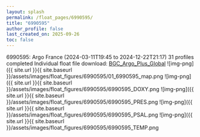```yaml
---
layout: splash
permalink: /float_pages/6990595/
title: "6990595"
author_profile: false
last_created_on: 2025-09-26
toc: false
---
```

 
6990595: Argo France (2024-03-11T19:45 to 2024-12-22T21:17)
31 profiles completed
Individual float file download: [BGC_Argo_Plus_Global](https://ftp.soest.hawaii.edu/bgc_argo_plus/Individual_Floats/outliers_removed/6990595_Sprof_processed.nc)
![img-png]({{ site.url }}{{ site.baseurl }}/assets/images/float_figures/6990595/01_6990595_map.png
![img-png]({{ site.url }}{{ site.baseurl }}/assets/images/float_figures/6990595/6990595_DOXY.png
![img-png]({{ site.url }}{{ site.baseurl }}/assets/images/float_figures/6990595/6990595_PRES.png
![img-png]({{ site.url }}{{ site.baseurl }}/assets/images/float_figures/6990595/6990595_PSAL.png
![img-png]({{ site.url }}{{ site.baseurl }}/assets/images/float_figures/6990595/6990595_TEMP.png
